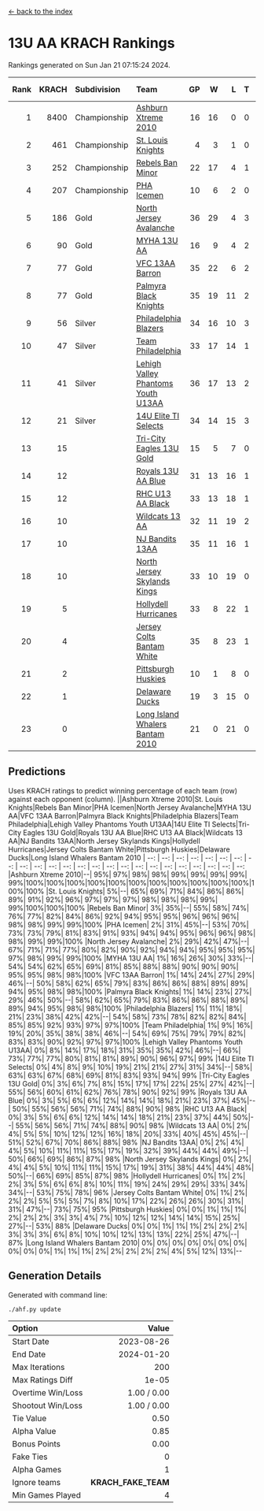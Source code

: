 [<- back to the index](readme.md)
# 13U AA KRACH Rankings
Rankings generated on Sun Jan 21 07:15:24 2024.

Rank|KRACH|Subdivision|Team|GP|W|L|T|OTW|OTL|SoS|Exp Wins|Win Diff
---:|---:|:---|:---|---:|---:|---:|---:|---:|---:|---:|---:|---:
1|8400|Championship|[Ashburn Xtreme 2010](https://gamesheetstats.com/seasons/3659/teams/140527/schedule)|16|16|0|0|0|0|95|16.8|-0.0
2|461|Championship|[St. Louis Knights](https://gamesheetstats.com/seasons/3659/teams/143323/schedule)|4|3|1|0|0|0|1702|3.8|-0.0
3|252|Championship|[Rebels Ban Minor](https://gamesheetstats.com/seasons/3659/teams/140539/schedule)|22|17|4|1|0|0|774|18.4|0.0
4|207|Championship|[PHA Icemen](https://gamesheetstats.com/seasons/3659/teams/143321/schedule)|10|6|2|0|2|0|67|8.9|0.0
5|186|Gold|[North Jersey Avalanche](https://gamesheetstats.com/seasons/3659/teams/140535/schedule)|36|29|4|3|0|0|265|31.4|0.0
6|90|Gold|[MYHA 13U AA](https://gamesheetstats.com/seasons/3659/teams/140533/schedule)|16|9|4|2|1|0|64|11.9|0.0
7|77|Gold|[VFC 13AA Barron](https://gamesheetstats.com/seasons/3659/teams/140544/schedule)|35|22|6|2|2|3|46|25.9|0.0
8|77|Gold|[Palmyra Black Knights](https://gamesheetstats.com/seasons/3659/teams/140537/schedule)|35|19|11|2|3|0|513|23.9|0.0
9|56|Silver|[Philadelphia Blazers](https://gamesheetstats.com/seasons/3659/teams/140538/schedule)|34|16|10|3|3|2|530|21.4|0.0
10|47|Silver|[Team Philadelphia](https://gamesheetstats.com/seasons/3659/teams/140542/schedule)|33|17|14|1|0|1|551|18.4|0.0
11|41|Silver|[Lehigh Valley Phantoms Youth U13AA](https://gamesheetstats.com/seasons/3659/teams/140531/schedule)|36|17|13|2|1|3|286|19.9|0.0
12|21|Silver|[14U Elite TI Selects](https://gamesheetstats.com/seasons/3659/teams/140526/schedule)|34|14|15|3|1|1|518|17.4|0.0
13|15||[Tri-City Eagles 13U Gold](https://gamesheetstats.com/seasons/3659/teams/140543/schedule)|15|5|7|0|1|2|47|6.9|0.0
14|12||[Royals 13U AA Blue](https://gamesheetstats.com/seasons/3659/teams/140541/schedule)|31|13|16|1|0|1|46|14.4|0.0
15|12||[RHC U13 AA Black](https://gamesheetstats.com/seasons/3659/teams/140540/schedule)|33|13|18|1|1|0|46|15.4|0.0
16|10||[Wildcats 13 AA](https://gamesheetstats.com/seasons/3659/teams/140545/schedule)|32|11|19|2|0|0|48|12.9|0.0
17|10||[NJ Bandits 13AA](https://gamesheetstats.com/seasons/3659/teams/140534/schedule)|35|11|16|1|2|5|286|14.4|0.0
18|10||[North Jersey Skylands Kings](https://gamesheetstats.com/seasons/3659/teams/140536/schedule)|33|10|19|0|3|1|55|13.9|0.0
19|5||[Hollydell Hurricanes](https://gamesheetstats.com/seasons/3659/teams/140529/schedule)|33|8|22|1|2|0|286|11.4|0.0
20|4||[Jersey Colts Bantam White](https://gamesheetstats.com/seasons/3659/teams/140530/schedule)|35|8|23|1|1|2|48|10.4|0.0
21|2||[Pittsburgh Huskies](https://gamesheetstats.com/seasons/3659/teams/149413/schedule)|10|1|8|0|0|1|842|1.9|0.0
22|1||[Delaware Ducks](https://gamesheetstats.com/seasons/3659/teams/140528/schedule)|19|3|15|0|0|1|30|3.9|0.0
23|0||[Long Island Whalers Bantam 2010](https://gamesheetstats.com/seasons/3659/teams/140532/schedule)|21|0|21|0|0|0|44|0.9|0.0

## Predictions
Uses KRACH ratings to predict winning percentage of each team (row) against each opponent (column).
||Ashburn Xtreme 2010|St. Louis Knights|Rebels Ban Minor|PHA Icemen|North Jersey Avalanche|MYHA 13U AA|VFC 13AA Barron|Palmyra Black Knights|Philadelphia Blazers|Team Philadelphia|Lehigh Valley Phantoms Youth U13AA|14U Elite TI Selects|Tri-City Eagles 13U Gold|Royals 13U AA Blue|RHC U13 AA Black|Wildcats 13 AA|NJ Bandits 13AA|North Jersey Skylands Kings|Hollydell Hurricanes|Jersey Colts Bantam White|Pittsburgh Huskies|Delaware Ducks|Long Island Whalers Bantam 2010
| --: | --: | --: | --: | --: | --: | --: | --: | --: | --: | --: | --: | --: | --: | --: | --: | --: | --: | --: | --: | --: | --: | --: | --: 
|Ashburn Xtreme 2010|--| 95%| 97%| 98%| 98%| 99%| 99%| 99%| 99%| 99%|100%|100%|100%|100%|100%|100%|100%|100%|100%|100%|100%|100%|100%
|St. Louis Knights|  5%|--| 65%| 69%| 71%| 84%| 86%| 86%| 89%| 91%| 92%| 96%| 97%| 97%| 97%| 98%| 98%| 98%| 99%| 99%|100%|100%|100%
|Rebels Ban Minor|  3%| 35%|--| 55%| 58%| 74%| 76%| 77%| 82%| 84%| 86%| 92%| 94%| 95%| 95%| 96%| 96%| 96%| 98%| 98%| 99%| 99%|100%
|PHA Icemen|  2%| 31%| 45%|--| 53%| 70%| 73%| 73%| 79%| 81%| 83%| 91%| 93%| 94%| 94%| 95%| 96%| 96%| 98%| 98%| 99%| 99%|100%
|North Jersey Avalanche|  2%| 29%| 42%| 47%|--| 67%| 71%| 71%| 77%| 80%| 82%| 90%| 92%| 94%| 94%| 95%| 95%| 95%| 97%| 98%| 99%| 99%|100%
|MYHA 13U AA|  1%| 16%| 26%| 30%| 33%|--| 54%| 54%| 62%| 65%| 69%| 81%| 85%| 88%| 88%| 90%| 90%| 90%| 95%| 95%| 98%| 98%|100%
|VFC 13AA Barron|  1%| 14%| 24%| 27%| 29%| 46%|--| 50%| 58%| 62%| 65%| 79%| 83%| 86%| 86%| 88%| 89%| 89%| 94%| 95%| 98%| 98%|100%
|Palmyra Black Knights|  1%| 14%| 23%| 27%| 29%| 46%| 50%|--| 58%| 62%| 65%| 79%| 83%| 86%| 86%| 88%| 89%| 89%| 94%| 95%| 98%| 98%|100%
|Philadelphia Blazers|  1%| 11%| 18%| 21%| 23%| 38%| 42%| 42%|--| 54%| 58%| 73%| 78%| 82%| 82%| 84%| 85%| 85%| 92%| 93%| 97%| 97%|100%
|Team Philadelphia|  1%|  9%| 16%| 19%| 20%| 35%| 38%| 38%| 46%|--| 54%| 69%| 75%| 79%| 79%| 82%| 83%| 83%| 90%| 92%| 97%| 97%|100%
|Lehigh Valley Phantoms Youth U13AA|  0%|  8%| 14%| 17%| 18%| 31%| 35%| 35%| 42%| 46%|--| 66%| 73%| 77%| 77%| 80%| 81%| 81%| 89%| 90%| 96%| 97%| 99%
|14U Elite TI Selects|  0%|  4%|  8%|  9%| 10%| 19%| 21%| 21%| 27%| 31%| 34%|--| 58%| 63%| 63%| 67%| 68%| 69%| 81%| 83%| 93%| 94%| 99%
|Tri-City Eagles 13U Gold|  0%|  3%|  6%|  7%|  8%| 15%| 17%| 17%| 22%| 25%| 27%| 42%|--| 55%| 56%| 60%| 61%| 62%| 76%| 78%| 90%| 92%| 99%
|Royals 13U AA Blue|  0%|  3%|  5%|  6%|  6%| 12%| 14%| 14%| 18%| 21%| 23%| 37%| 45%|--| 50%| 55%| 56%| 56%| 71%| 74%| 88%| 90%| 98%
|RHC U13 AA Black|  0%|  3%|  5%|  6%|  6%| 12%| 14%| 14%| 18%| 21%| 23%| 37%| 44%| 50%|--| 55%| 56%| 56%| 71%| 74%| 88%| 90%| 98%
|Wildcats 13 AA|  0%|  2%|  4%|  5%|  5%| 10%| 12%| 12%| 16%| 18%| 20%| 33%| 40%| 45%| 45%|--| 51%| 52%| 67%| 70%| 86%| 88%| 98%
|NJ Bandits 13AA|  0%|  2%|  4%|  4%|  5%| 10%| 11%| 11%| 15%| 17%| 19%| 32%| 39%| 44%| 44%| 49%|--| 50%| 66%| 69%| 86%| 87%| 98%
|North Jersey Skylands Kings|  0%|  2%|  4%|  4%|  5%| 10%| 11%| 11%| 15%| 17%| 19%| 31%| 38%| 44%| 44%| 48%| 50%|--| 66%| 69%| 85%| 87%| 98%
|Hollydell Hurricanes|  0%|  1%|  2%|  2%|  3%|  5%|  6%|  6%|  8%| 10%| 11%| 19%| 24%| 29%| 29%| 33%| 34%| 34%|--| 53%| 75%| 78%| 96%
|Jersey Colts Bantam White|  0%|  1%|  2%|  2%|  2%|  5%|  5%|  5%|  7%|  8%| 10%| 17%| 22%| 26%| 26%| 30%| 31%| 31%| 47%|--| 73%| 75%| 95%
|Pittsburgh Huskies|  0%|  0%|  1%|  1%|  1%|  2%|  2%|  2%|  3%|  3%|  4%|  7%| 10%| 12%| 12%| 14%| 14%| 15%| 25%| 27%|--| 53%| 88%
|Delaware Ducks|  0%|  0%|  1%|  1%|  1%|  2%|  2%|  2%|  3%|  3%|  3%|  6%|  8%| 10%| 10%| 12%| 13%| 13%| 22%| 25%| 47%|--| 87%
|Long Island Whalers Bantam 2010|  0%|  0%|  0%|  0%|  0%|  0%|  0%|  0%|  0%|  0%|  1%|  1%|  1%|  2%|  2%|  2%|  2%|  2%|  4%|  5%| 12%| 13%|--

## Generation Details

Generated with command line:
```
./ahf.py update
```

| Option | Value |
| :----- | ----: |
| Start Date | 2023-08-26 |
| End Date | 2024-01-20 |
| Max Iterations | 200 |
| Max Ratings Diff | 1e-05 |
| Overtime Win/Loss | 1.00 / 0.00 |
| Shootout Win/Loss | 1.00 / 0.00 |
| Tie Value | 0.50 |
| Alpha Value | 0.85 |
| Bonus Points | 0.00 |
| Fake Ties | 0 |
| Alpha Games | 1 |
| Ignore teams | __KRACH_FAKE_TEAM__ |
| Min Games Played | 4 |


